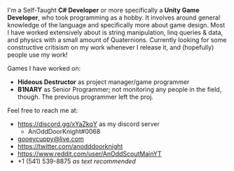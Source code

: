 I'm a Self-Taught **C# Developer** or more specifically a **Unity Game Developer**, who took programming as a hobby. It involves around general knowledge of the language and specifically more about game design. Most I have worked extensively about is string manipulation, linq queries & data, and physics with a small amount of Quaternions. Currently looking for some constructive critisism on my work whenever I release it, and (hopefully) people use my work!

Games I have worked on:
- **Hideous Destructor** as project manager/game programmer
- **B1NARY** as Senior Programmer; not monitoring any people in the field, though. The previous programmer left the proj.

Feel free to reach me at: 
- https://discord.gg/xYaZkqY as my discord server
  - AnOddDoorKnight#0068
- gooeycuppy@live.com
- https://twitter.com/anodddoorknight
- https://www.reddit.com/user/AnOddScoutMainYT
- +1 (541) 539-8875 *as text recommended*

